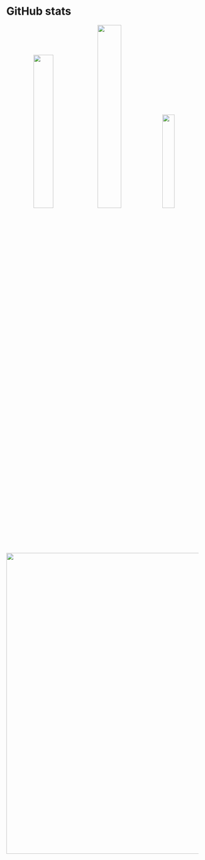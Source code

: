 # GitHub stats

<p align="center">
  <img src="https://github-readme-stats.vercel.app/api?username=FlorianLebecque&theme=transparent&hide_border=false&include_all_commits=false&count_private=true" width="32%">
  <img src="https://github-readme-streak-stats.herokuapp.com/?user=FlorianLebecque&theme=transparent&hide_border=false" width="35%">
  <img src="https://github-readme-stats.vercel.app/api/top-langs/?username=FlorianLebecque&theme=transparent&hide_border=false&include_all_commits=false&count_private=true&layout=compact" width="25%">
</p>

<p align="center">
  <img src="https://github-profile-trophy.vercel.app/?username=FlorianLebecque&theme=onestar" width="786">
</p>
